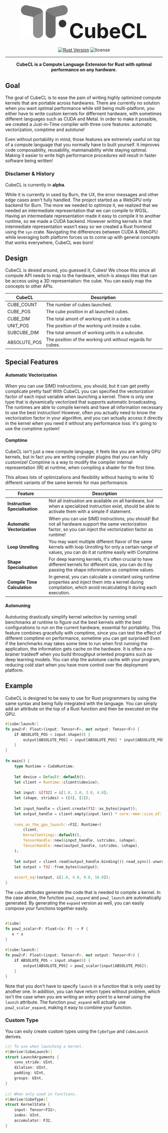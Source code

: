 <div align="center">
<img src="../burn-cube/assets/CubeCL.webp" width="150px"/>
<span style="font-size:64px;font-weight:bold">CubeCL</span>

[![Rust Version](https://img.shields.io/badge/Rust-1.75.0+-blue)](https://releases.rs/docs/1.75.0)
![license](https://shields.io/badge/license-MIT%2FApache--2.0-blue)

---

**CubeCL is a Compute Language Extension for Rust with optimal performance on any hardware.**
<br/>

</div>

<div align="left">

## Goal

The goal of CubeCL is to ease the pain of writing highly optimized compute kernels that are portable across hardwares.
There are currently no solution when you want optimal performance while still being multi-platform, you either have to write custom kernels for differnent hardware, with sometimes different languages such as CUDA and Metal.
In order to make it possible, we created a Just-in-Time compiler with three core features: automatic vectorization, comptime and autotune!

Even without portability in mind, those features are extremely useful on top of a compute language that you normally have to built yourself.
It improves code composability, reusability, maintainability while staying optimal.
Making it easier to write high performance procedures will result in faster software being written!

### Disclamer & History

CubeCL is currently in **alpha**.

While it is currently in used by Burn, the UX, the error messages and other edge cases aren't fully handled.
The project started as a WebGPU only backend for Burn.
The more we needed to optimize it, we realized that we needed an intermediate representation that we can compile to WGSL.
Having an intermediate representation made it easy to compile it to another runtime, so we made a CUDA backend.
However writing kernels in that intermediate representation wasn't easy so we created a Rust frontend using the `syn` crate.
Navigating the differences between CUDA & WebGPU while leveraging both platform forces us to come up with general concepts that works everywhere, CubeCL was born!

## Design

CubeCL is desied around, you guessed it, Cubes! We chose this since all compute API needs to map to the hardware, which is always tiles that can be access using a 3D representation: the cube.
You can easily map the concepts to other APIs.

| CubeCL       | Description                                                 |
| ------------ | ----------------------------------------------------------- |
| CUBE_COUNT   | The number of cubes launched.                               |
| CUBE_POS     | The cube position in all launched cubes.                    |
| CUBE_DIM     | The total amont of working unit in a cube.                  |
| UNIT_POS     | The position of the working unit inside a cube.             |
| SUBCUBE_DIM  | The total amount of working units in a subcube.             |
| ABSOLUTE_POS | The position of the working unit without regards for cubes. |

## Special Features

#### Automatic Vectorization

When you can use SIMD instructions, you should, but it can get pretty complicate pretty fast!
With CubeCL you can specified the vectorization factor of each input variable when launching a kernel.
There is only one type that is dynamically vectorized that supports automatic broadcasting.
The runtimes are able to compile kernels and have all information necessary to use the best instruction!
However, often you actually need to know the vectorization factor in your algorithm, and you can actually access it directly in the kernel when you need it without any performance loss: it's going to use the comptime system!

#### Comptime

CubeCL isn't just a new compute language, it feels like you are writing GPU kernels, but in fact you are writing compiler plugins that you can fully customize!
Comptime is a way to modify the compiler internal representation (IR) at runtime, when compiling a shader for the first time.

This allows lots of optimizations and flexibility without having to write 10 different variants of the same kernels for max performance.

| Feature                        | Description                                                                                                                                                             |
| ------------------------------ | ----------------------------------------------------------------------------------------------------------------------------------------------------------------------- |
| **Instruction Specialisation** | Not all instrustion are available on all hardware, but when a specialized instruction exist, should be able to activate them with a simple if statement.                |
| **Automatic Vectorization**    | When you can use SIMD instructions, you should! But not all hardware support the same vectorization factor, so you can inject the vectorization factor as runtime!      |
| **Loop Unrolling**             | You may want multiple different flavor of the same kernels with loop Unrolling for only a certain range of values, you can do it at runtime easily with Comptime        |
| **Shape Specialisation**       | For deep learning kernels, it's often crucial to have different kernels for different size, you can do it by passing the shape information as comptime values.          |
| **Compile Time Calculation**   | In general, you can calculate a constant using runtime properties and inject them into a kernel during compilation, which avoid recalculating it during each execution. |

#### Autonuning

Autotuning drastically simplify kernel selection by running small benchmarks at runtime to figure out the best kernels with the best configurations to run on the current hardware, essential for portability.
This feature combines gracefully with comptime, since you can test the effect of different comptime on performance, sometime you can get surprised!
Even if the benchmarks may takes some time to run when first running the application, the information gets cache on the hardware.
It is often a no-brainer traideoff when you build throughput oriented programs such as deep learning models.
You can ship the autotune cache with your program, reducing cold start when you have more control over the deployment platform.

## Example

CubeCL is designed to be easy to use for Rust programmers by using the same syntax and being fully integrated with the language.
You can simply add an attribute on the top of a Rust function and then be executed on the GPU.

```rust
#[cube(launch)]
fn pow2<F: Float>(input: Tensor<F>, mut output: Tensor<F>) {
    if ABSOLUTE_POS < input.shape(0) {
        output[ABSOLUTE_POS] = input[ABSOLUTE_POS] * input[ABSOLUTE_POS];
    }
}

fn main() {
    type Runtime = CudaRuntime;

    let device = Default::default();
    let client = Runtime::client(&device);

    let input: &[f32] = &[1.0, 2.0, 3.0, 4.0];
    let (shape, strides) = ([4], [1]);

    let input_handle = client.create(f32::as_bytes(input));
    let output_handle = client.empty(input.len() * core::mem::size_of::<f32>());

    runs_on_the_gpu_launch::<F32, Runtime>(
        client,
        KernelSettings::default(),
        TensorHandle::new(&input_handle, &strides, &shape),
        TensorHandle::new(&output_handle, &strides, &shape),
    );

    let output = client.read(output_handle.binding()).read_sync().unwrap();
    let output = f32::from_bytes(&output);

    assert_eq!(output, &[1.0, 4.0, 9.0, 16.0]);
}

```

The `cube` attributes generate the code that is needed to compile a kernel.
In the case above, the function `pow2_expand` and `pow2_launch` are automatically generated.
By generating the `expand` version as well, you can easily compose your functions together easily.

```rust

#[cube]
fn pow2_scalar<F: Float>(x: F) -> F {
   x * x
}

#[cube(launch)]
fn pow2<F: Float>(input: Tensor<F>, mut output: Tensor<F>) {
    if ABSOLUTE_POS < input.shape(0) {
        output[ABSOLUTE_POS] = pow2_scalar(input[ABSOLUTE_POS]);
    }
}
```

Note that you don't have to specify `launch` in a function that is only used by another one.
In addition, you can have return types without problem, which isn't the case when you are writing an entry point to a kernel using the `launch` attribute.
The function `pow2_expand` will actually use `pow2_scalar_expand`, making it easy to combine your function.

### Custom Type

You can esily create custom types using the `CybeType` and `CubeLaunch` derives.

```rust
/// To use when launching a kernel.
#[derive(CubeLaunch)]
struct LaunchArguments {
    conv_stride: UInt,
    dilation: UInt,
    padding: UInt,
    groups: UInt,
}

/// When only used in functions.
#[derive(CubeType)]
struct KernelState {
    input: Tensor<F32>,
    index: UInt,
    accumulator: F32,
}
```
